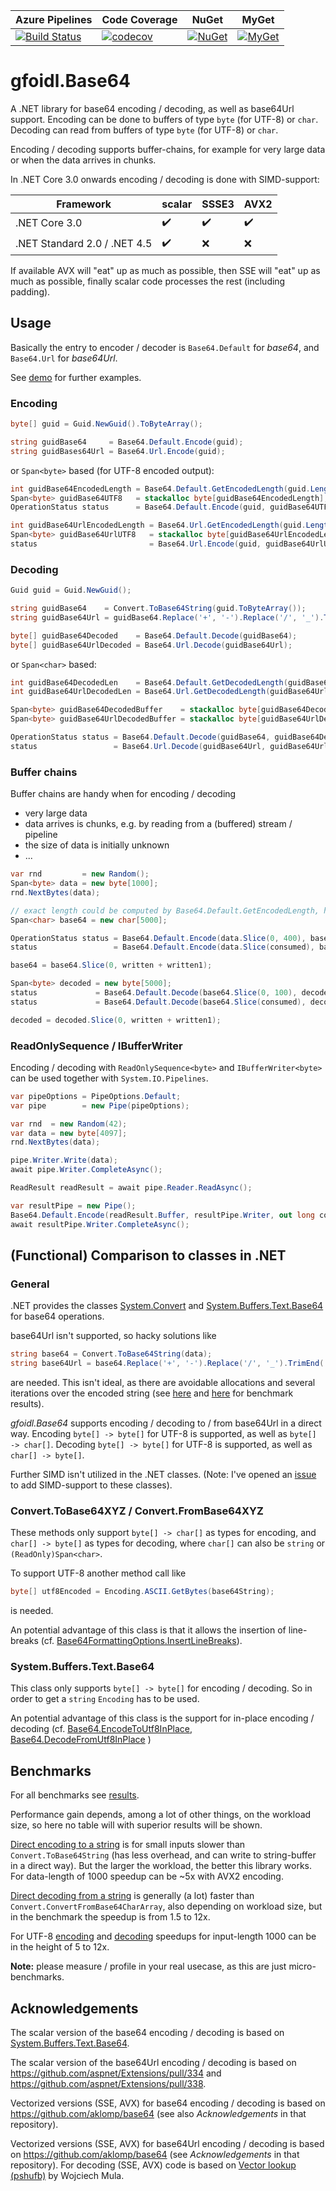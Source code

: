 | Azure Pipelines | Code Coverage | NuGet | MyGet |
| -- | -- | -- | -- |
| [![Build Status](https://dev.azure.com/gh-gfoidl/github-Projects/_apis/build/status/github-Projects-CI)](https://dev.azure.com/gh-gfoidl/github-Projects/_build/latest?definitionId=5)| [![codecov](https://codecov.io/gh/gfoidl/Base64/branch/master/graph/badge.svg)](https://codecov.io/gh/gfoidl/Base64) | [![NuGet](https://img.shields.io/nuget/v/gfoidl.Base64.svg?style=flat-square)](https://www.nuget.org/packages/gfoidl.Base64/) | [![MyGet](https://img.shields.io/myget/gfoidl/vpre/gfoidl.Base64?style=flat-square)](https://www.myget.org/feed/gfoidl/package/nuget/gfoidl.Base64) |

# gfoidl.Base64

A .NET library for base64 encoding / decoding, as well as base64Url support.
Encoding can be done to buffers of type `byte` (for UTF-8) or `char`.
Decoding can read from buffers of type `byte` (for UTF-8) or `char`.

Encoding / decoding supports buffer-chains, for example for very large data or when the data arrives in chunks.

In .NET Core 3.0 onwards encoding / decoding is done with SIMD-support:

| Framework | scalar | SSSE3 | AVX2 |
| -- | -- | -- | -- |
| .NET Core 3.0 | :heavy_check_mark: | :heavy_check_mark: | :heavy_check_mark: |
| .NET Standard 2.0 / .NET 4.5 | :heavy_check_mark: | :x: | :x: |

If available AVX will "eat" up as much as possible, then SSE will "eat" up as much as possible,
finally scalar code processes the rest (including padding).

## Usage

Basically the entry to encoder / decoder is `Base64.Default` for _base64_, and `Base64.Url` for _base64Url_.

See [demo](./demo/gfoidl.Base64.Demo/Program.cs) for further examples.

### Encoding

```c#
byte[] guid = Guid.NewGuid().ToByteArray();

string guidBase64     = Base64.Default.Encode(guid);
string guidBases64Url = Base64.Url.Encode(guid);
```

or `Span<byte>` based (for UTF-8 encoded output):

```c#
int guidBase64EncodedLength = Base64.Default.GetEncodedLength(guid.Length);
Span<byte> guidBase64UTF8   = stackalloc byte[guidBase64EncodedLength];
OperationStatus status      = Base64.Default.Encode(guid, guidBase64UTF8, out int consumed, out int written);

int guidBase64UrlEncodedLength = Base64.Url.GetEncodedLength(guid.Length);
Span<byte> guidBase64UrlUTF8   = stackalloc byte[guidBase64UrlEncodedLength];
status                         = Base64.Url.Encode(guid, guidBase64UrlUTF8, out consumed, out written);
```

### Decoding

```c#
Guid guid = Guid.NewGuid();

string guidBase64    = Convert.ToBase64String(guid.ToByteArray());
string guidBase64Url = guidBase64.Replace('+', '-').Replace('/', '_').TrimEnd('=');

byte[] guidBase64Decoded    = Base64.Default.Decode(guidBase64);
byte[] guidBase64UrlDecoded = Base64.Url.Decode(guidBase64Url);
```

or `Span<char>` based:

```c#
int guidBase64DecodedLen    = Base64.Default.GetDecodedLength(guidBase64);
int guidBase64UrlDecodedLen = Base64.Url.GetDecodedLength(guidBase64Url);

Span<byte> guidBase64DecodedBuffer    = stackalloc byte[guidBase64DecodedLen];
Span<byte> guidBase64UrlDecodedBuffer = stackalloc byte[guidBase64UrlDecodedLen];

OperationStatus status = Base64.Default.Decode(guidBase64, guidBase64DecodedBuffer, out int consumed, out int written);
status                 = Base64.Url.Decode(guidBase64Url, guidBase64UrlDecodedBuffer, out consumed, out written);
```

### Buffer chains

Buffer chains are handy when for encoding / decoding

* very large data
* data arrives is chunks, e.g. by reading from a (buffered) stream / pipeline
* the size of data is initially unknown
* ...

```c#
var rnd         = new Random();
Span<byte> data = new byte[1000];
rnd.NextBytes(data);

// exact length could be computed by Base64.Default.GetEncodedLength, here for demo exzessive size
Span<char> base64 = new char[5000];

OperationStatus status = Base64.Default.Encode(data.Slice(0, 400), base64, out int consumed, out int written, isFinalBlock: false);
status                 = Base64.Default.Encode(data.Slice(consumed), base64.Slice(written), out consumed, out int written1, isFinalBlock: true);

base64 = base64.Slice(0, written + written1);

Span<byte> decoded = new byte[5000];
status             = Base64.Default.Decode(base64.Slice(0, 100), decoded, out consumed, out written, isFinalBlock: false);
status             = Base64.Default.Decode(base64.Slice(consumed), decoded.Slice(written), out consumed, out written1, isFinalBlock: true);

decoded = decoded.Slice(0, written + written1);
```

### ReadOnlySequence / IBufferWriter

Encoding / decoding with `ReadOnlySequence<byte>` and `IBufferWriter<byte>` can be used together with `System.IO.Pipelines`.

```c#
var pipeOptions = PipeOptions.Default;
var pipe        = new Pipe(pipeOptions);

var rnd  = new Random(42);
var data = new byte[4097];
rnd.NextBytes(data);

pipe.Writer.Write(data);
await pipe.Writer.CompleteAsync();

ReadResult readResult = await pipe.Reader.ReadAsync();

var resultPipe = new Pipe();
Base64.Default.Encode(readResult.Buffer, resultPipe.Writer, out long consumed, out long written);
await resultPipe.Writer.CompleteAsync();
```

## (Functional) Comparison to classes in .NET

### General

.NET provides the classes [System.Convert](https://docs.microsoft.com/en-us/dotnet/api/system.convert) and [System.Buffers.Text.Base64](https://docs.microsoft.com/en-us/dotnet/api/system.buffers.text.base64)
for base64 operations.

base64Url isn't supported, so hacky solutions like
```c#
string base64 = Convert.ToBase64String(data);
string base64Url = base64.Replace('+', '-').Replace('/', '_').TrimEnd('=');
```
are needed. This isn't ideal, as there are avoidable allocations and several iterations over the encoded string (see [here](perf/gfoidl.Base64.Benchmarks/results/netcoreapp3.0/EncodeStringUrlBenchmark-report.md) and [here](perf/gfoidl.Base64.Benchmarks/results/netcoreapp3.0/DecodeStringUrlBenchmark-report.md) for benchmark results).

_gfoidl.Base64_ supports encoding / decoding to / from base64Url in a direct way.
Encoding `byte[] -> byte[]` for UTF-8 is supported, as well as `byte[] -> char[]`.
Decoding `byte[] -> byte[]` for UTF-8 is supported, as well as `char[] -> byte[]`.

Further SIMD isn't utilized in the .NET classes.
(Note: I've opened an [issue](https://github.com/dotnet/corefx/issues/32365) to add SIMD-support to these classes).

### Convert.ToBase64XYZ / Convert.FromBase64XYZ

These methods only support `byte[] -> char[]` as types for encoding,
and `char[] -> byte[]` as types for decoding, where `char[]` can also be `string` or `(ReadOnly)Span<char>`.

To support UTF-8 another method call like
```c#
byte[] utf8Encoded = Encoding.ASCII.GetBytes(base64String);
```
is needed.

An potential advantage of this class is that it allows the insertion of line-breaks (cf. [Base64FormattingOptions.InsertLineBreaks](https://docs.microsoft.com/en-us/dotnet/api/system.base64formattingoptions)).

### System.Buffers.Text.Base64

This class only supports `byte[] -> byte[]` for encoding / decoding. So in order to get a `string`
`Encoding` has to be used.

An potential advantage of this class is the support for in-place encoding / decoding (cf.
[Base64.EncodeToUtf8InPlace](https://docs.microsoft.com/en-us/dotnet/api/system.buffers.text.base64.encodetoutf8inplace),
[Base64.DecodeFromUtf8InPlace](https://docs.microsoft.com/en-us/dotnet/api/system.buffers.text.base64.decodefromutf8inplace)
)

## Benchmarks

For all benchmarks see [results](/perf/gfoidl.Base64.Benchmarks/results).

Performance gain depends, among a lot of other things, on the workload size, so here no table will with superior results will be shown.

[Direct encoding to a string](perf/gfoidl.Base64.Benchmarks/results/netcoreapp3.0/EncodeStringBenchmark-report.md) is for small inputs slower than `Convert.ToBase64String` (has less overhead, and can write to string-buffer in a direct way).
But the larger the workload, the better this library works. For data-length of 1000 speedup can be ~5x with AVX2 encoding.

[Direct decoding from a string](perf/gfoidl.Base64.Benchmarks/results/netcoreapp3.0/DecodeStringBenchmark-report.md) is generally (a lot) faster than `Convert.ConvertFromBase64CharArray`, also depending on workload size, but in the benchmark the speedup is from 1.5 to 12x.

For UTF-8 [encoding](perf/gfoidl.Base64.Benchmarks/results/netcoreapp3.0/EncodeUtf8Benchmark-report.md) and [decoding](perf/gfoidl.Base64.Benchmarks/results/netcoreapp3.0/DecodeUtf8Benchmark-report.md)
speedups for input-length 1000 can be in the height of 5 to 12x.

**Note:** please measure / profile in your real usecase, as this are just micro-benchmarks.


## Acknowledgements

The scalar version of the base64 encoding / decoding is based on [System.Buffers.Text.Base64](https://github.com/dotnet/corefx/tree/9c68db7fb016c6c9ae4d0f6152798d7ab1e38a37/src/System.Memory/src/System/Buffers/Text).

The scalar version of the base64Url encoding / decoding is based on https://github.com/aspnet/Extensions/pull/334 and https://github.com/aspnet/Extensions/pull/338.

Vectorized versions (SSE, AVX) for base64 encoding / decoding is based on https://github.com/aklomp/base64 (see also _Acknowledgements_ in that repository).

Vectorized versions (SSE, AVX) for base64Url encoding / decoding is based on https://github.com/aklomp/base64 (see _Acknowledgements_ in that repository).
For decoding (SSE, AVX) code is based on [Vector lookup (pshufb)](http://0x80.pl/notesen/2016-01-17-sse-base64-decoding.html#vector-lookup-pshufb) by Wojciech Mula.
